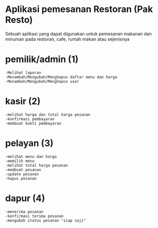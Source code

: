 # Aplikasi pemesanan Restoran (Pak Resto)
Sebuah aplikasi yang dapat digunakan untuk pemesanan makanan dan minuman pada restoran, cafe, rumah makan atau sejenisnya 

# pemilik/admin (1)
    -Melihat laporan
    -Menambah/Mengubah/Menghapus daftar menu dan harga
    -Menambah/Mengubah/Menghapus user

# kasir (2)
    -melihat harga dan total harga pesanan
    -konfirmasi pembayaran
    -membuat bukti pembayaran

 # pelayan (3) 
    -melihat menu dan harga 
    -memilih menu 
    -melihat total harga pesanan
    -membuat pesanan 
    -update pesanan
    -hapus pesanan

# dapur (4)
    -menerima pesanan
    -konfirmasi terima pesanan
    -mengubah status pesanan "siap saji"